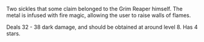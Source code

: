 Two sickles that some claim belonged to the Grim Reaper himself. The metal is infused with fire magic, allowing the user to raise walls of flames.

Deals 32 - 38 dark damage, and should be obtained at around level 8. Has 4 stars.